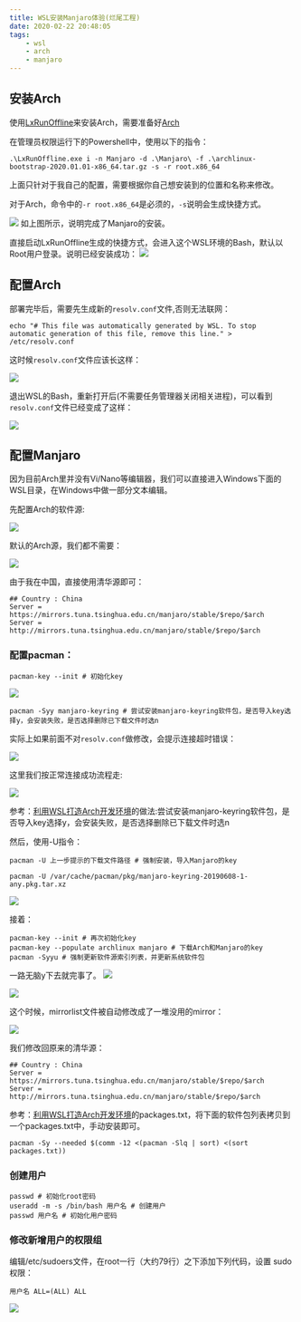 ```yaml
---
title: WSL安装Manjaro体验(烂尾工程)
date: 2020-02-22 20:48:05
tags:
    - wsl
    - arch
    - manjaro
---
```


## 安装Arch

使用[LxRunOffline](https://github.com/DDoSolitary/LxRunOffline/wiki)来安装Arch，需要准备好[Arch](https://lxrunoffline.apphb.com/download/ArchLinux)

在管理员权限运行下的Powershell中，使用以下的指令：
``` shell
.\LxRunOffline.exe i -n Manjaro -d .\Manjaro\ -f .\archlinux-bootstrap-2020.01.01-x86_64.tar.gz -s -r root.x86_64
```
上面只针对于我自己的配置，需要根据你自己想安装到的位置和名称来修改。

对于Arch，命令中的`-r root.x86_64`是必须的，`-s`说明会生成快捷方式。

![](https://cdn.jsdelivr.net/gh/londbell/pic/img/微信截图_20200125201236.png)
如上图所示，说明完成了Manjaro的安装。

直接启动LxRunOffline生成的快捷方式，会进入这个WSL环境的Bash，默认以Root用户登录。说明已经安装成功：
![](https://cdn.jsdelivr.net/gh/londbell/pic/img/微信截图_20200125201414.png)

<!-- more -->

## 配置Arch

部署完毕后，需要先生成新的`resolv.conf`文件,否则无法联网：

``` shell
echo "# This file was automatically generated by WSL. To stop automatic generation of this file, remove this line." > /etc/resolv.conf
```
这时候`resolv.conf`文件应该长这样：

![](https://cdn.jsdelivr.net/gh/londbell/pic/img/modify-resolv-but-not-reboot-wsl.png)

退出WSL的Bash，重新打开后(不需要任务管理器关闭相关进程)，可以看到`resolv.conf`文件已经变成了这样：

![](https://cdn.jsdelivr.net/gh/londbell/pic/img/auto-gen-resolv.png)

## 配置Manjaro

因为目前Arch里并没有Vi/Nano等编辑器，我们可以直接进入Windows下面的WSL目录，在Windows中做一部分文本编辑。

先配置Arch的软件源:

![](https://cdn.jsdelivr.net/gh/londbell/pic/img/微信截图_20200125202044.png)

默认的Arch源，我们都不需要：

![](https://cdn.jsdelivr.net/gh/londbell/pic/img/arch-default-source.png)

由于我在中国，直接使用清华源即可：

``` 
## Country : China
Server = https://mirrors.tuna.tsinghua.edu.cn/manjaro/stable/$repo/$arch
Server = http://mirrors.tuna.tsinghua.edu.cn/manjaro/stable/$repo/$arch
```

### 配置pacman：
``` shell
pacman-key --init # 初始化key
```

![](https://cdn.jsdelivr.net/gh/londbell/pic/img/pacman-key-init.png)

``` shell
pacman -Syy manjaro-keyring # 尝试安装manjaro-keyring软件包，是否导入key选择y，会安装失败，是否选择删除已下载文件时选n
```

实际上如果前面不对`resolv.conf`做修改，会提示连接超时错误：

![](https://cdn.jsdelivr.net/gh/londbell/pic/img/tsinghua-https-error.png)

这里我们按正常连接成功流程走:

![](https://cdn.jsdelivr.net/gh/londbell/pic/img/connect-ok-but-pgp-fail.png)

参考：[利用WSL打造Arch开发环境](https://zhuanlan.zhihu.com/p/51270874)的做法:尝试安装manjaro-keyring软件包，是否导入key选择y，会安装失败，是否选择删除已下载文件时选n

然后，使用-U指令：
``` shell
pacman -U 上一步提示的下载文件路径 # 强制安装，导入Manjaro的key
```

``` shell
pacman -U /var/cache/pacman/pkg/manjaro-keyring-20190608-1-any.pkg.tar.xz
```

![](https://cdn.jsdelivr.net/gh/londbell/pic/img/install-local-manjaro-keyring.png)

接着：
```shell
pacman-key --init # 再次初始化key
pacman-key --populate archlinux manjaro # 下载Arch和Manjaro的key
pacman -Syyu # 强制更新软件源索引列表，并更新系统软件包
```

一路无脑y下去就完事了。
![](https://cdn.jsdelivr.net/gh/londbell/pic/img/arch-manjaro-key-download.png)

![](https://cdn.jsdelivr.net/gh/londbell/pic/img/pacman-syyu-force-update.png)

这个时候，mirrorlist文件被自动修改成了一堆没用的mirror：

![](https://cdn.jsdelivr.net/gh/londbell/pic/img/mirror-list-roll-back-by-Syuu.png)

我们修改回原来的清华源：

``` shell
## Country : China
Server = https://mirrors.tuna.tsinghua.edu.cn/manjaro/stable/$repo/$arch
Server = http://mirrors.tuna.tsinghua.edu.cn/manjaro/stable/$repo/$arch
```

参考：[利用WSL打造Arch开发环境](https://zhuanlan.zhihu.com/p/51270874)的packages.txt，将下面的软件包列表拷贝到一个packages.txt中，手动安装即可。

```
pacman -Sy --needed $(comm -12 <(pacman -Slq | sort) <(sort packages.txt))
```

### 创建用户

```
passwd # 初始化root密码
useradd -m -s /bin/bash 用户名 # 创建用户
passwd 用户名 # 初始化用户密码
```

### 修改新增用户的权限组

编辑/etc/sudoers文件，在root一行（大约79行）之下添加下列代码，设置 sudo 权限：
```
用户名 ALL=(ALL) ALL
```

![](https://cdn.jsdelivr.net/gh/londbell/pic/img/manjaro-config-result.png)



